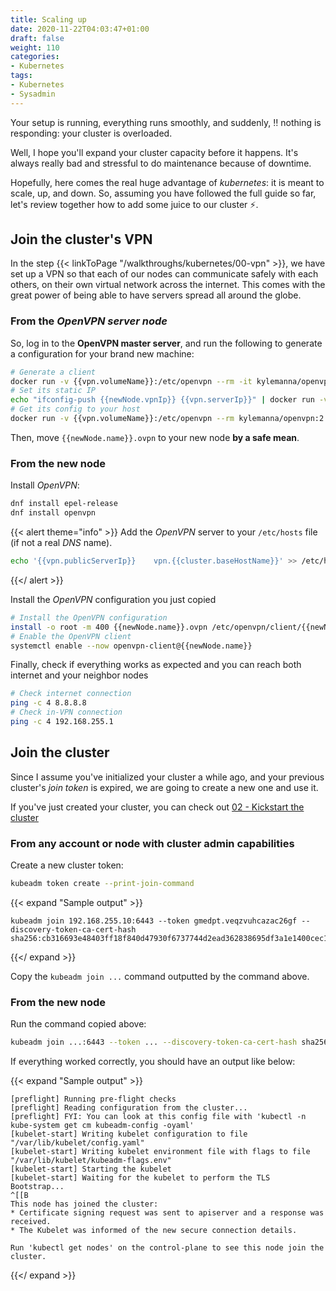 ```yaml
---
title: Scaling up
date: 2020-11-22T04:03:47+01:00
draft: false
weight: 110
categories:
- Kubernetes
tags:
- Kubernetes
- Sysadmin
---
```


Your setup is running, everything runs smoothly, and suddenly, :bangbang: nothing is responding: your cluster is overloaded.

Well, I hope you'll expand your cluster capacity before it happens. It's always really bad and stressful to do maintenance because of downtime.

Hopefully, here comes the real huge advantage of *kubernetes*: it is meant to scale, up, and down. So, assuming you have followed the full guide so far, let's review together how to add some juice to our cluster :zap:.

## Join the cluster's VPN

In the step {{< linkToPage "/walkthroughs/kubernetes/00-vpn" >}}, we have set up a VPN so that each of our nodes can communicate safely with each others, on their own virtual network across the internet. This comes with the great power of being able to have servers spread all around the globe.

### From the *OpenVPN server node*

So, log in to the **OpenVPN master server**, and run the following to generate a configuration for your brand new machine:

```sh
# Generate a client
docker run -v {{vpn.volumeName}}:/etc/openvpn --rm -it kylemanna/openvpn:2.3 easyrsa build-client-full {{newNode.name}} nopass
# Set its static IP
echo "ifconfig-push {{newNode.vpnIp}} {{vpn.serverIp}}" | docker run -v {{vpn.volumeName}}:/etc/openvpn -i --rm kylemanna/openvpn:2.3 tee /etc/openvpn/ccd/{{newNode.name}}
# Get its config to your host
docker run -v {{vpn.volumeName}}:/etc/openvpn --rm kylemanna/openvpn:2.3 ovpn_getclient {{newNode.name}} > {{newNode.name}}.ovpn
```

Then, move `{{newNode.name}}.ovpn` to your new node **by a safe mean**.

### From the new node

Install *OpenVPN*:

```sh
dnf install epel-release
dnf install openvpn
```

{{< alert theme="info" >}}
Add the *OpenVPN* server to your `/etc/hosts` file (if not a real *DNS* name).

```sh
echo '{{vpn.publicServerIp}}	vpn.{{cluster.baseHostName}}' >> /etc/hosts
```
{{</ alert >}}

Install the *OpenVPN* configuration you just copied

```sh
# Install the OpenVPN configuration
install -o root -m 400 {{newNode.name}}.ovpn /etc/openvpn/client/{{newNode.name}}.conf
# Enable the OpenVPN client
systemctl enable --now openvpn-client@{{newNode.name}}
```

Finally, check if everything works as expected and you can reach both internet and your neighbor nodes

```sh
# Check internet connection
ping -c 4 8.8.8.8
# Check in-VPN connection
ping -c 4 192.168.255.1
```

## Join the cluster

Since I assume you've initialized your cluster a while ago, and your previous cluster's *join token* is expired, we are going to create a new one and use it.

If you've just created your cluster, you can check out [02 - Kickstart the cluster](../02-cluster/#join-workers)

### From any account or node with cluster admin capabilities

Create a new cluster token:

```sh
kubeadm token create --print-join-command
```

{{< expand "Sample output" >}}
```
kubeadm join 192.168.255.10:6443 --token gmedpt.veqzvuhcazac26gf --discovery-token-ca-cert-hash sha256:cb316693e48403ff18f840d47930f6737744d2ead362838695df3a1e1400cec1
```
{{</ expand >}}

Copy the `kubeadm join ...` command outputted by the command above.

### From the new node

Run the command copied above:

```sh
kubeadm join ...:6443 --token ... --discovery-token-ca-cert-hash sha256:....
```

If everything worked correctly, you should have an output like below:

{{< expand "Sample output" >}}
```
[preflight] Running pre-flight checks
[preflight] Reading configuration from the cluster...
[preflight] FYI: You can look at this config file with 'kubectl -n kube-system get cm kubeadm-config -oyaml'
[kubelet-start] Writing kubelet configuration to file "/var/lib/kubelet/config.yaml"
[kubelet-start] Writing kubelet environment file with flags to file "/var/lib/kubelet/kubeadm-flags.env"
[kubelet-start] Starting the kubelet
[kubelet-start] Waiting for the kubelet to perform the TLS Bootstrap...
^[[B
This node has joined the cluster:
* Certificate signing request was sent to apiserver and a response was received.
* The Kubelet was informed of the new secure connection details.

Run 'kubectl get nodes' on the control-plane to see this node join the cluster.
```
{{</ expand >}}